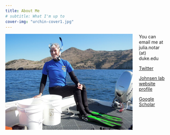 ```yaml
---
title: About Me
# subtitle: What I'm up to
cover-img: "urchin-cover1.jpg"
---
```


<img style="float: left; padding-right: 20px;" width="400" src="/snorkeling at catalina.jpg">

You can email me at julia.notar (at) duke.edu

[Twitter](https://twitter.com/indy_sea)

[Johnsen lab website profile](https://opticsoflife.org/people/julia.html)

[Google Scholar](https://scholar.google.com/citations?user=eQlRnmEAAAAJ&hl=en&oi=ao)
